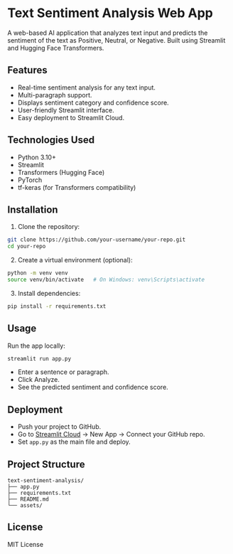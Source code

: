 # Text Sentiment Analysis Web App

A web-based AI application that analyzes text input and predicts the sentiment of the text as Positive, Neutral, or Negative. Built using Streamlit and Hugging Face Transformers.

## Features

* Real-time sentiment analysis for any text input.
* Multi-paragraph support.
* Displays sentiment category and confidence score.
* User-friendly Streamlit interface.
* Easy deployment to Streamlit Cloud.

## Technologies Used

* Python 3.10+
* Streamlit
* Transformers (Hugging Face)
* PyTorch
* tf-keras (for Transformers compatibility)

## Installation

1. Clone the repository:

```bash
git clone https://github.com/your-username/your-repo.git
cd your-repo
```

2. Create a virtual environment (optional):

```bash
python -m venv venv
source venv/bin/activate   # On Windows: venv\Scripts\activate
```

3. Install dependencies:

```bash
pip install -r requirements.txt
```

## Usage

Run the app locally:

```bash
streamlit run app.py
```

* Enter a sentence or paragraph.
* Click Analyze.
* See the predicted sentiment and confidence score.

## Deployment

* Push your project to GitHub.
* Go to [Streamlit Cloud](https://share.streamlit.io/) → New App → Connect your GitHub repo.
* Set `app.py` as the main file and deploy.

## Project Structure

```
text-sentiment-analysis/
├── app.py
├── requirements.txt
├── README.md
└── assets/  
```

## License

MIT License
